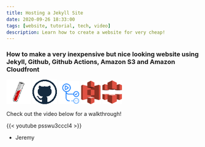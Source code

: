 ```yaml
---
title: Hosting a Jekyll Site
date: 2020-09-26 18:33:00
tags: [website, tutorial, tech, video]
description: Learn how to create a website for very cheap!
---
```

### How to make a very inexpensive but nice looking website using Jekyll, Github, Github Actions, Amazon S3 and Amazon Cloudfront

![Jekyll Icon](../images/jekyll.png)
![Github Icon](../images/github.png)
![Actions Icon](../images/actions.png)
![S3 Icon](../images/s3.png)
![Cloudfront Icon](../images/cloudfront.png)

Check out the video below for a walkthrough!



{{< youtube psswu3cccI4 >}}

- Jeremy
